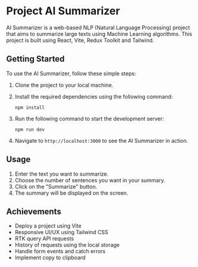 # Project AI Summarizer

AI Summarizer is a web-based NLP (Natural Language Processing) project that aims to summarize large texts using Machine Learning algorithms. This project is built using React, Vite, Redux Toolkit and Tailwind.

## Getting Started

To use the AI Summarizer, follow these simple steps:

1. Clone the project to your local machine.
2. Install the required dependencies using the following command:

   ```
   npm install
   ```

3. Run the following command to start the development server:

   ```
   npm run dev
   ```

4. Navigate to `http://localhost:3000` to see the AI Summarizer in action.

## Usage

1. Enter the text you want to summarize.
2. Choose the number of sentences you want in your summary.
3. Click on the "Summarize" button.
4. The summary will be displayed on the screen.

## Achievements

- Deploy a project using Vite
- Responsive UI/UX using Tailwind CSS
- RTK query API requests
- History of requests using the local storage
- Handle form events and catch errors
- Implement copy to clipboard
